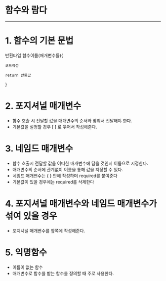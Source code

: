 # 함수와 람다

---

# 1. 함수의 기본 문법

반환타입 함수이름(매개변수들){

    코드작성

    return 반환값

}

# 2. 포지셔널 매개변수

- 함수 호출 시 전달할 값을 매개변수의 순서와 맞춰서 전달해야 한다.
- 기본값을 설정할 경우 [ ] 로 묶어서 작성해준다.

# 3. 네임드 매개변수
- 함수 호출시 전달할 값을 어떠한 매개변수에 담을 것인지 이름으로 지정한다.
- 매개변수의 순서에 관계없이 이름을 통해 값을 지정할 수 있다.
- 네임드 매개변수는 { } 안에 작성하며 required를 붙여준다
- 기본값이 있을 경우에는 required를 삭제한다

# 4. 포지셔널 매개변수와 네임드 매개변수가 섞여 있을 경우
- 포지셔널 매개변수를 앞쪽에 작성해준다.

# 5. 익명함수
- 이름이 없는 함수
- 매개변수로 함수를 받는 함수를 정의할 때 주로 사용한다.